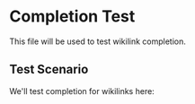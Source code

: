 # Completion Test

This file will be used to test wikilink completion.

## Test Scenario

We'll test completion for wikilinks here: